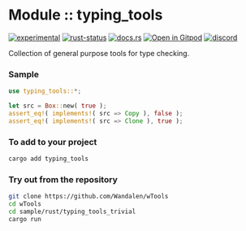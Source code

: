<!-- {{# generate.module_header{} #}} -->

# Module :: typing_tools
[![experimental](https://raster.shields.io/static/v1?label=stability&message=experimental&color=orange&logoColor=eee)](https://github.com/emersion/stability-badges#experimental) [![rust-status](https://github.com/Wandalen/wTools/actions/workflows/ModuleTypingToolsPush.yml/badge.svg)](https://github.com/Wandalen/wTools/actions/workflows/ModuleTypingToolsPush.yml) [![docs.rs](https://img.shields.io/docsrs/typing_tools?color=e3e8f0&logo=docs.rs)](https://docs.rs/typing_tools) [![Open in Gitpod](https://raster.shields.io/static/v1?label=try&message=online&color=eee&logo=gitpod&logoColor=eee)](https://gitpod.io/#RUN_PATH=.,SAMPLE_FILE=sample%2Frust%2Ftyping_tools_trivial_sample%2Fsrc%2Fmain.rs,RUN_POSTFIX=--example%20typing_tools_trivial_sample/https://github.com/Wandalen/wTools) [![discord](https://img.shields.io/discord/872391416519737405?color=eee&logo=discord&logoColor=eee&label=ask)](https://discord.gg/m3YfbXpUUY)

Collection of general purpose tools for type checking.

### Sample

<!-- {{# generate.module_sample{} #}} -->

```rust
use typing_tools::*;

let src = Box::new( true );
assert_eq!( implements!( src => Copy ), false );
assert_eq!( implements!( src => Clone ), true );
```

<!-- # qqq : for Rust dev : please add --> <!-- aaa : done -->

### To add to your project

```sh
cargo add typing_tools
```

### Try out from the repository

```sh
git clone https://github.com/Wandalen/wTools
cd wTools
cd sample/rust/typing_tools_trivial
cargo run
```
